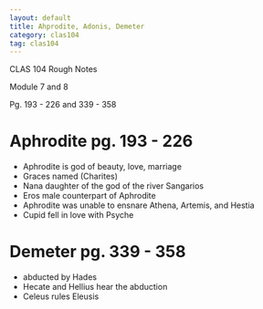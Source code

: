```yaml
---
layout: default
title: Ahprodite, Adonis, Demeter
category: clas104
tag: clas104
---
```


CLAS 104 Rough Notes

Module 7 and 8

Pg. 193 - 226 and 339 - 358

# Aphrodite pg. 193 - 226

- Aphrodite is god of beauty, love, marriage
- Graces named (Charites)
- Nana daughter of the god of the river Sangarios
- Eros male counterpart of Aphrodite
- Aphrodite was unable to ensnare Athena, Artemis, and Hestia
- Cupid fell in love with Psyche


# Demeter pg. 339 - 358

- abducted by Hades
- Hecate and Hellius hear the abduction
- Celeus rules Eleusis
